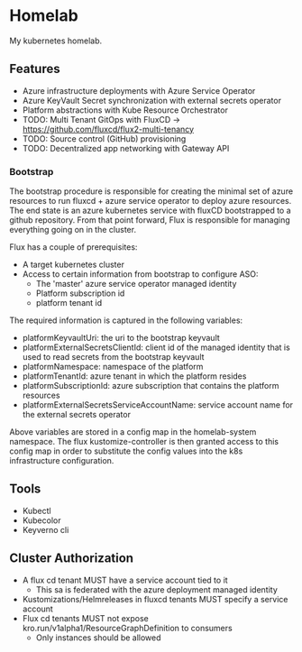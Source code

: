 # Homelab

My kubernetes homelab.

## Features

- Azure infrastructure deployments with Azure Service Operator
- Azure KeyVault Secret synchronization with external secrets operator
- Platform abstractions with Kube Resource Orchestrator
- TODO: Multi Tenant GitOps with FluxCD -> https://github.com/fluxcd/flux2-multi-tenancy
- TODO: Source control (GitHub) provisioning
- TODO: Decentralized app networking with Gateway API 

### Bootstrap
The bootstrap procedure is responsible for creating the minimal set of azure resources to run fluxcd + azure service operator to deploy azure resources.
The end state is an azure kubernetes service with fluxCD bootstrapped to a github repository. From that point forward, Flux is responsible for managing everything going on in the cluster.

Flux has a couple of prerequisites:
- A target kubernetes cluster
- Access to certain information from bootstrap to configure ASO:
    - The 'master' azure service operator managed identity 
    - Platform subscription id 
    - platform tenant id

The required information is captured in the following variables:
- platformKeyvaultUri: the uri to the bootstrap keyvault
- platformExternalSecretsClientId: client id of the managed identity that is used to read secrets from the bootstrap keyvault
- platformNamespace: namespace of the platform
- platformTenantId: azure tenant in which the platform resides
- platformSubscriptionId: azure subscription that contains the platform resources
- platformExternalSecretsServiceAccountName: service account name for the external secrets operator

Above variables are stored in a config map in the homelab-system namespace.
The flux kustomize-controller is then granted access to this config map in order to substitute the config values into the k8s infrastructure configuration.

## Tools

- Kubectl
- Kubecolor
- Keyverno cli

## Cluster Authorization 

- A flux cd tenant MUST have a service account tied to it
    - This sa is federated with the azure deployment managed identity
- Kustomizations/Helmreleases in fluxcd tenants MUST specify a service account 
- Flux cd tenants MUST not expose kro.run/v1alpha1/ResourceGraphDefinition to consumers
    - Only instances should be allowed